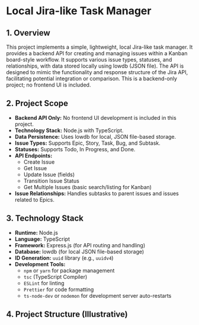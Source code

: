 # Local Jira-like Task Manager

## 1. Overview

This project implements a simple, lightweight, local Jira-like task manager. It provides a backend API for creating and managing issues within a Kanban board-style workflow.  It supports various issue types, statuses, and relationships, with data stored locally using lowdb (JSON file). The API is designed to mimic the functionality and response structure of the Jira API, facilitating potential integration or comparison. This is a backend-only project; no frontend UI is included.

## 2. Project Scope

*   **Backend API Only:**  No frontend UI development is included in this project.
*   **Technology Stack:**  Node.js with TypeScript.
*   **Data Persistence:**  Uses lowdb for local, JSON file-based storage.
*   **Issue Types:**  Supports Epic, Story, Task, Bug, and Subtask.
*   **Statuses:** Supports Todo, In Progress, and Done.
*   **API Endpoints:**
    *   Create Issue
    *   Get Issue
    *   Update Issue (fields)
    *   Transition Issue Status
    *   Get Multiple Issues (basic search/listing for Kanban)
*   **Issue Relationships:**  Handles subtasks to parent issues and issues related to Epics.

## 3. Technology Stack

*   **Runtime:** Node.js
*   **Language:** TypeScript
*   **Framework:** Express.js (for API routing and handling)
*   **Database:** lowdb (for local JSON file-based storage)
*   **ID Generation:** `uuid` library (e.g., `uuidv4`)
*   **Development Tools:**
    *   `npm` or `yarn` for package management
    *   `tsc` (TypeScript Compiler)
    *   `ESLint` for linting
    *   `Prettier` for code formatting
    *   `ts-node-dev` or `nodemon` for development server auto-restarts

## 4. Project Structure (Illustrative)
